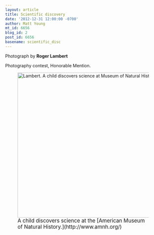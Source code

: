 ```yaml
---
layout: article
title: Scientific discovery
date: '2012-12-31 12:00:00 -0700'
author: Matt Young
mt_id: 6656
blog_id: 2
post_id: 6656
basename: scientific_disc
---
```

Photograph by **Roger Lambert**

Photography contest, Honorable Mention.

<figure>
<img src="{{ site.baseurl }}/uploads/2012/Lambert.%20A%20child%20discovers%20science%20at%20Museum%20of%20Natural%20History%20600%20pixels.jpg" alt="Lambert. A child discovers science at Museum of Natural History 600 pixels.jpg" width="600" height="469" />
<figcaption markdown="span">
<big>A child discovers science at the [American Museum of Natural History.](http://www.amnh.org/)</big>

</figcaption>
</figure>
